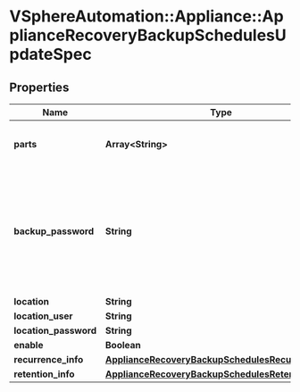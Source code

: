 # VSphereAutomation::Appliance::ApplianceRecoveryBackupSchedulesUpdateSpec

## Properties
Name | Type | Description | Notes
------------ | ------------- | ------------- | -------------
**parts** | **Array&lt;String&gt;** | List of optional parts. Use the {@link appliance.recovery.backup.Parts#list} {@term operation} to get information about the supported parts. | [optional] 
**backup_password** | **String** | Password for a backup piece. The backupPassword must adhere to the following password requirements: At least 8 characters, cannot be more than 20 characters in length. At least 1 uppercase letter. At least 1 lowercase letter. At least 1 numeric digit. At least 1 special character (i.e. any character not in [0-9,a-z,A-Z]). Only visible ASCII characters (for example, no space). | [optional] 
**location** | **String** | URL of the backup location. | [optional] 
**location_user** | **String** | Username for the given location. | [optional] 
**location_password** | **String** | Password for the given location. | [optional] 
**enable** | **Boolean** | Enable or disable a schedule. | [optional] 
**recurrence_info** | [**ApplianceRecoveryBackupSchedulesRecurrenceInfo**](ApplianceRecoveryBackupSchedulesRecurrenceInfo.md) |  | [optional] 
**retention_info** | [**ApplianceRecoveryBackupSchedulesRetentionInfo**](ApplianceRecoveryBackupSchedulesRetentionInfo.md) |  | [optional] 


